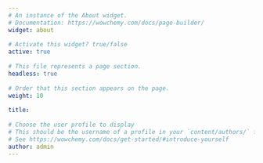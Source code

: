 ```yaml
---
# An instance of the About widget.
# Documentation: https://wowchemy.com/docs/page-builder/
widget: about
 
# Activate this widget? true/false
active: true
 
# This file represents a page section.
headless: true
 
# Order that this section appears on the page.
weight: 10
 
title:
 
# Choose the user profile to display
# This should be the username of a profile in your `content/authors/` folder.
# See https://wowchemy.com/docs/get-started/#introduce-yourself
author: admin
---
```

